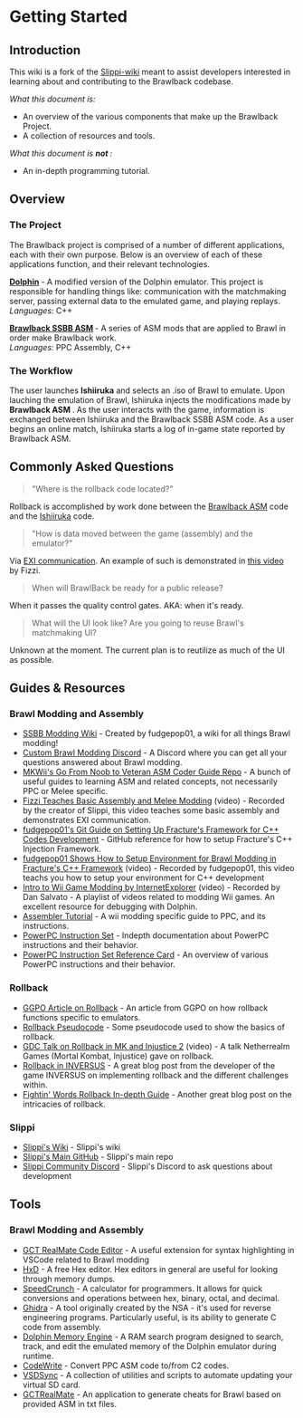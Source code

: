 # Getting Started

## Introduction
This wiki is a fork of the [Slippi-wiki](https://github.com/project-slippi/slippi-wiki) meant to assist developers interested in learning about and contributing to the Brawlback codebase. 

<i> What this document is: </i> <br>
* An overview of the various components that make up the Brawlback Project. 
* A collection of resources and tools. 

<i> What this document is <b> not </b>: </i> <br>
* An in-depth programming tutorial.

## Overview

### The Project
The Brawlback project is comprised of a number of different applications, each with their own purpose. Below is an overview of each of these applications function, and their relevant technologies.

<b> [Dolphin](https://github.com/Brawlback-Team/dolphin) </b> - A modified version of the Dolphin emulator. This project is responsible for handling things like: communication with the matchmaking server, passing external data to the emulated game, and playing replays. 
<br> <i> Languages: </i> C++ 

<b> [Brawlback SSBB ASM](https://github.com/Brawlback-Team/brawlback-asm) </b> - A series of ASM mods that are applied to Brawl in order make Brawlback work.
<br> <i> Languages: </i> PPC Assembly, C++

### The Workflow

The user launches <b>Ishiiruka</b> and selects an .iso of Brawl to emulate. Upon lauching the emulation of Brawl, Ishiiruka injects the modifications made by <b> Brawlback ASM </b>. As the user interacts with the game, information is exchanged between Ishiiruka and the Brawlback SSBB ASM code. As a user begins an online match, Ishiiruka starts a log of in-game state reported by Brawlback ASM.


## Commonly Asked Questions
> "Where is the rollback code located?"  

Rollback is accomplished by work done between the [Brawlback ASM](https://github.com/Brawlback-Team/brawlback-asm/search?p=1&q=rollback&unscoped_q=rollback) code and the [Ishiiruka](https://github.com/Brawlback-Team/Ishiiruka/search?q=rollback&unscoped_q=rollback) code.

> "How is data moved between the game (assembly) and the emulator?"

Via [EXI communication](https://github.com/Brawlback-Team/Ishiiruka/blob/slippi/Source/Core/Core/HW/EXI_DeviceSlippi.cpp). An example of such is demonstrated in [this video](https://www.youtube.com/watch?v=NOq49h0tkBI) by Fizzi.

> When will BrawlBack be ready for a public release?

When it passes the quality control gates. AKA: when it's ready.

> What will the UI look like? Are you going to reuse Brawl's matchmaking UI?

Unknown at the moment. The current plan is to reutilize as much of the UI as possible.

## Guides & Resources

### Brawl Modding and Assembly
* [SSBB Modding Wiki](https://brawlre.github.io/public/) - Created by fudgepop01, a wiki for all things Brawl modding!
* [Custom Brawl Modding Discord](https://discord.gg/GbxJhbv) - A Discord where you can get all your questions answered about Brawl modding.
* [MKWii's Go From Noob to Veteran ASM Coder Guide Repo](https://mkwii.com/showthread.php?tid=1114) - A bunch of useful guides to learning ASM and related concepts, not necessarily PPC or Melee specific.
* [Fizzi Teaches Basic Assembly and Melee Modding](https://www.youtube.com/watch?v=NOq49h0tkBI) (video) - Recorded by the creator of Slippi, this video teaches some basic assembly and demonstrates EXI communication.
* [fudgepop01's Git Guide on Setting Up Fracture's Framework for C++ Codes Development](https://github.com/Fracture17/ProjectMCodes/tree/master/notes/guides) - GitHub reference for how to setup Fracture's C++ Injection Framework.
* [fudgepop01 Shows How to Setup Environment for Brawl Modding in Fracture's C++ Framework](https://youtu.be/oGg2dgYN1Do) (video) - Recorded by fudgepop01, this video teachs you how to setup your environment for C++ development
* [Intro to Wii Game Modding by InternetExplorer](https://www.youtube.com/watch?v=IOyQhK2OCs0&list=PL6GfYYW69Pa2L8ZuT5lGrJoC8wOWvbIQv) (video) - Recorded by Dan Salvato - A playlist of videos related to modding Wii games. An excellent resource for debugging with Dolphin.
* [Assembler Tutorial](http://wiibrew.org/wiki/Assembler_Tutorial) - A wii modding specific guide to PPC, and its instructions. 
* [PowerPC Instruction Set](https://www.ibm.com/support/knowledgecenter/en/ssw_aix_71/assembler/idalangref_ins_set.html) - Indepth documentation about PowerPC instructions and their behavior.
* [PowerPC Instruction Set Reference Card](http://www.tentech.ca/downloads/other/PPC_Quick_Ref_Card-Rev1_Oct12_2010.pdf) - An overview of various PowerPC instructions and their behavior.
### Rollback
* [GGPO Article on Rollback](https://drive.google.com/file/d/1cV0fY8e_SC1hIFF5E1rT8XRVRzPjU8W9/view) - An article from GGPO on how rollback functions specific to emulators.
* [Rollback Pseudocode](https://gist.github.com/rcmagic/f8d76bca32b5609e85ab156db38387e9) - Some pseudocode used to show the basics of rollback.
* [GDC Talk on Rollback in MK and Injustice 2](https://youtu.be/7jb0FOcImdg) (video) - A talk Netherrealm Games (Mortal Kombat, Injustice) gave on rollback.
* [Rollback in INVERSUS](http://blog.hypersect.com/rollback-networking-in-inversus/) - A great blog post from the developer of the game INVERSUS on implementing rollback and the different challenges within.
* [Fightin' Words Rollback In-depth Guide](https://ki.infil.net/w02-netcode.html) - Another great blog post on the intricacies of rollback.
### Slippi
* [Slippi's Wiki](https://github.com/project-slippi/slippi-wiki) - Slippi's wiki
* [Slippi's Main GitHub](https://github.com/project-slippi/project-slippi) - Slippi's main repo
* [Slippi Community Discord](http://discord.gg/pPfEaW5) - Slippi's Discord to ask questions about development
## Tools

### Brawl Modding and Assembly
* [GCT RealMate Code Editor](https://marketplace.visualstudio.com/items?itemName=fudgepops.gctrm-editor) - A useful extension for syntax highlighting in VSCode related to Brawl modding
* [HxD](https://mh-nexus.de/en/hxd/) - A free Hex editor. Hex editors in general are useful for looking through memory dumps.
* [SpeedCrunch](https://speedcrunch.org/) - A calculator for programmers. It allows for quick conversions and operations between hex, binary, octal, and decimal.
* [Ghidra](https://ghidra-sre.org/) - A tool originally created by the NSA - it's used for reverse engineering programs. Particularly useful, is its ability to generate C code from assembly.
* [Dolphin Memory Engine](https://github.com/aldelaro5/Dolphin-memory-engine) - A RAM search program designed to search, track, and edit the emulated memory of the Dolphin emulator during runtime.
* [CodeWrite](https://github.com/TheGag96/CodeWrite/) - Convert PPC ASM code to/from C2 codes.
* [VSDSync](https://cdn.discordapp.com/attachments/653828058079297557/857446879406981120/VSDSync-0.1.3.2_2021reupload.zip) - A collection of utilities and scripts to automate updating your virtual SD card.
* [GCTRealMate](https://github.com/Brawlback-Team/brawlback-asm/blob/master/Build/GCTRM/GCTRealMate.exe) - An application to generate cheats for Brawl based on provided ASM in txt files.
